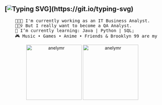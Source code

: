 [![Typing SVG](https://readme-typing-svg.demolab.com?font=Fira+Code&pause=1000&color=F73873&width=685&lines=Hello%2C+world!+I'm+Mylena%2C+and+you're+on+my+Github+profile.)](https://git.io/typing-svg)
--
<pre>
    👩🏽‍💻 I'm currently working as an IT Business Analyst.
    🧙🏽‍♀️ But I really want to become a QA Analyst.
    🌱 I’m currently learning: Java | Python | SQL;
    🎮 Music • Games • Anime • Friends & Brooklyn 99 are my confort
</pre>

<div align="center">
  <img height="180em" src="https://github-readme-stats.vercel.app/api/top-langs?username=anelymr&show_icons=true&theme=radical&locale=en&layout=compact" alt="anelymr"/>
  <img height="180em" src="https://github-readme-stats.vercel.app/api?username=anelymr&show_icons=true&theme=radical&locale=en" alt="anelymr"/>
</div>

